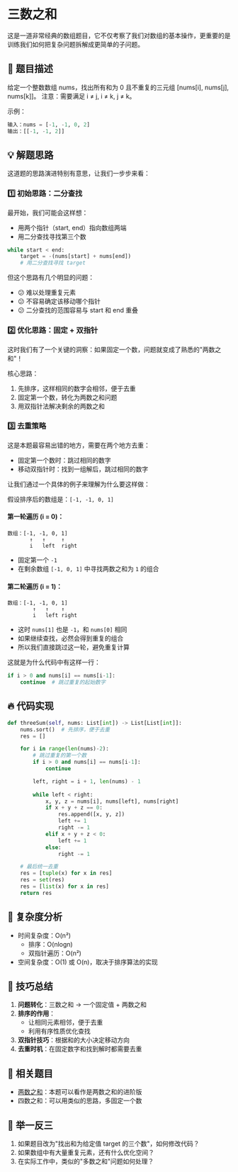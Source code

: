 # 三数之和

这是一道非常经典的数组题目，它不仅考察了我们对数组的基本操作，更重要的是训练我们如何把复杂问题拆解成更简单的子问题。

## 🌟 题目描述

给定一个整数数组 nums，找出所有和为 0 且不重复的三元组 [nums[i], nums[j], nums[k]]。
注意：需要满足 i ≠ j, i ≠ k, j ≠ k。

示例：
```python
输入：nums = [-1, -1, 0, 2]
输出：[[-1, -1, 2]]
```

## 💡 解题思路

这道题的思路演进特别有意思，让我们一步步来看：

### 1️⃣ 初始思路：二分查找

最开始，我们可能会这样想：
- 用两个指针（start, end）指向数组两端
- 用二分查找寻找第三个数

```python
while start < end:
    target = -(nums[start] + nums[end])
    # 用二分查找寻找 target
```

但这个思路有几个明显的问题：
- 😕 难以处理重复元素
- 😕 不容易确定该移动哪个指针
- 😕 二分查找的范围容易与 start 和 end 重叠

### 2️⃣ 优化思路：固定 + 双指针

这时我们有了一个关键的洞察：如果固定一个数，问题就变成了熟悉的"两数之和"！

核心思路：
1. 先排序，这样相同的数字会相邻，便于去重
2. 固定第一个数，转化为两数之和问题
3. 用双指针法解决剩余的两数之和

### 3️⃣ 去重策略

这是本题最容易出错的地方，需要在两个地方去重：
- 固定第一个数时：跳过相同的数字
- 移动双指针时：找到一组解后，跳过相同的数字

让我们通过一个具体的例子来理解为什么要这样做：

假设排序后的数组是：`[-1, -1, 0, 1]`

#### 第一轮遍历 (i = 0)：
```
数组：[-1, -1, 0, 1]
       ↑   ↑     ↑
       i   left  right
```
- 固定第一个 `-1`
- 在剩余数组 `[-1, 0, 1]` 中寻找两数之和为 `1` 的组合

#### 第二轮遍历 (i = 1)：
```
数组：[-1, -1, 0, 1]
        ↑   ↑    ↑
        i   left right
```
- 这时 `nums[1]` 也是 `-1`，和 `nums[0]` 相同
- 如果继续查找，必然会得到重复的组合
- 所以我们直接跳过这一轮，避免重复计算

这就是为什么代码中有这样一行：
```python
if i > 0 and nums[i] == nums[i-1]:
    continue  # 跳过重复的起始数字
```

## 🔥 代码实现

```python
def threeSum(self, nums: List[int]) -> List[List[int]]:
    nums.sort()  # 先排序，便于去重
    res = []

    for i in range(len(nums)-2):
        # 跳过重复的第一个数
        if i > 0 and nums[i] == nums[i-1]:
            continue

        left, right = i + 1, len(nums) - 1
        
        while left < right:
            x, y, z = nums[i], nums[left], nums[right]
            if x + y + z == 0:
                res.append([x, y, z])
                left += 1
                right -= 1
            elif x + y + z < 0:
                left += 1
            else:
                right -= 1

    # 最后统一去重
    res = [tuple(x) for x in res]
    res = set(res)
    res = [list(x) for x in res]
    return res
```

## 🎯 复杂度分析

- 时间复杂度：O(n²)
  - 排序：O(nlogn)
  - 双指针遍历：O(n²)
- 空间复杂度：O(1) 或 O(n)，取决于排序算法的实现

## 🚀 技巧总结

1. **问题转化**：三数之和 → 一个固定值 + 两数之和
2. **排序的作用**：
   - 让相同元素相邻，便于去重
   - 利用有序性质优化查找
3. **双指针技巧**：根据和的大小决定移动方向
4. **去重时机**：在固定数字和找到解时都需要去重

## 🔗 相关题目

- [两数之和](./01_two_sum.md)：本题可以看作是两数之和的进阶版
- 四数之和：可以用类似的思路，多固定一个数

## 💎 举一反三

1. 如果题目改为"找出和为给定值 target 的三个数"，如何修改代码？
2. 如果数组中有大量重复元素，还有什么优化空间？
3. 在实际工作中，类似的"多数之和"问题如何处理？ 
